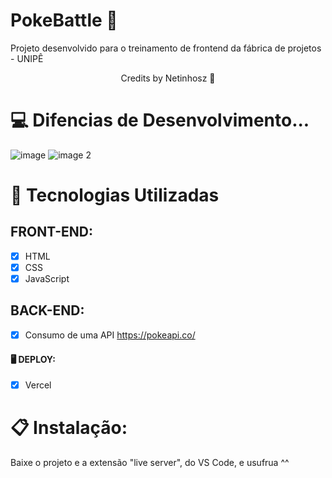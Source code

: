 # PokeBattle 🚀

Projeto desenvolvido para o treinamento de frontend da fábrica de projetos - UNIPÊ

<p align="center">Credits by Netinhosz 🚀</p>

# 💻 Difencias de Desenvolvimento...

![image](https://user-images.githubusercontent.com/104099580/208011361-f9f4bf61-4dd5-45ae-a8c3-8e1a0d906456.png)
![image 2](https://user-images.githubusercontent.com/104099580/208011363-ea107d64-42f5-49e0-ba41-e1ec8d01e7a6.png)

# 🚀 Tecnologias Utilizadas

  ## FRONT-END:
   - [x] HTML
   - [x] CSS
   - [x] JavaScript
 
  ## BACK-END:
   - [X] Consumo de uma API
   https://pokeapi.co/

#### 🖥 DEPLOY:
 - [x] Vercel

# 📋 Instalação:

Baixe o projeto e a extensão "live server", do VS Code, e usufrua ^^
